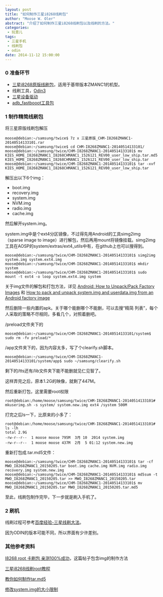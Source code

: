 ```yaml
---
layout: post
title: "如何制作三星i8268线刷包"
author: "Moose W. Oler"
abstract: "介绍了如何制作三星i8268线刷包以及线刷的方法。"
categories: 
 - 玩意儿
tags: 
 - 三星手机
 - 线刷包
 - odin
date: 2014-11-12 15:00:00
---
```


### 0 准备环节

* [三星i8268原版线刷包](http://pan.baidu.com/s/1eQtiNIi)，适用于基带版本ZMANC1的机型。
* 线刷工具，[Odin3](http://pan.baidu.com/s/1jGsuHlO)
* [三星设备驱动](http://pan.baidu.com/s/1mgMcPEo)
* [adb_fastbooot工具包](http://pan.baidu.com/s/1nt61Hod)

### 1 制作精简线刷包

将三星原版线刷包解压

    moose@debian:~/samsung/twice$ 7z x 三星原版_CHM-I8268ZMANC1-20140514133101.rar 
    moose@debian:~/samsung/twice$ cd CHM-I8268ZMANC1-20140514133101/
    moose@debian:~/samsung/twice/CHM-I8268ZMANC1-20140514133101$ mv KIES_HOME_I8268ZMANC1_I8268CHMANC1_1526121_REV00_user_low_ship.tar.md5 KIES_HOME_I8268ZMANC1_I8268CHMANC1_1526121_REV00_user_low_ship.tar
    moose@debian:~/samsung/twice/CHM-I8268ZMANC1-20140514133101$ tar -xvf KIES_HOME_I8268ZMANC1_I8268CHMANC1_1526121_REV00_user_low_ship.tar 

解压出以下6个img：

* boot.img
* recovery.img
* system.img
* NVM.img
* radio.img
* cache.img

然后解开system.img。

system.img中是个ext4分区镜像，不过得先用Android的工具simg2img（sparse image to image）进行解包，然后再用mount将镜像挂载。simg2img工具在AOSP的system/extras/ext4_utils中有，在github上也可以搜得到。

    moose@debian:~/samsung/twice/CHM-I8268ZMANC1-20140514133101$ simg2img system.img system.ext4.img
    moose@debian:~/samsung/twice/CHM-I8268ZMANC1-20140514133101$ mkdir system
    moose@debian:~/samsung/twice/CHM-I8268ZMANC1-20140514133101$ sudo mount -t ext4 -o loop system.ext4.img system

关于img文件的解包和打包方法，详见
[Android: How to Unpack/Pack Factory Images](http://rex-shen.net/android-unpackpack-factory-images/)
和
[How to pack and unpack system.img and userdata.img from an Android factory image](http://muzso.hu/2012/08/10/how-to-pack-and-unpack-system.img-and-userdata.img-from-an-android-factory-image)

然后删除一些内置的apk。关于哪个能删哪个不能删，可以去搜“精简 列表”，每个人采取的策略不尽相同，多看几个，对照着删吧。

/preload文件夹下的

    moose@debian:~/samsung/twice/CHM-I8268ZMANC1-20140514133101/system$ sudo rm -fv preload/*

/app文件夹下的，因为内容太多，写了个clearify.sh脚本。

    moose@debian:~/samsung/twice/CHM-I8268ZMANC1-20140514133101/system/app$ sudo ~/samsung/clearify.sh 

剩下的/tts还有/lib文件夹下能不能删就见仁见智了。

这样弄完之后，原本1.2G的映像，就剩了447M。

然后重新打包，这里需要root权限

    root@debian:/home/moose/samsung/twice/CHM-I8268ZMANC1-20140514133101# mkuserimg.sh -s system/ system.new.img ext4 /system 500M

打完之后ls一下，比原来的小多了：

    root@debian:/home/moose/samsung/twice/CHM-I8268ZMANC1-20140514133101# ls -lh
    total 2.9G
    -rw-r--r--  1 moose moose 795M  3月 10  2014 system.img
    -rw-r--r--  1 moose moose 437M  2月  5 01:12 system.new.img

重新打包成.tar.md5文件：

    moose@debian:~/samsung/twice/CHM-I8268ZMANC1-20140514133101$ tar -cf MWO_I8268ZMANC1_20150205.tar boot.img cache.img NVM.img radio.img recovery.img system.new.img
    moose@debian:~/samsung/twice/CHM-I8268ZMANC1-20140514133101$ md5sum -t MWO_I8268ZMANC1_20150205.tar >> MWO_I8268ZMANC1_20150205.tar 
    moose@debian:~/samsung/twice/CHM-I8268ZMANC1-20140514133101$ mv MWO_I8268ZMANC1_20150205.tar MWO_I8268ZMANC1_20150205.tar.md5

至此，线刷包制作完毕，下一步就是刷入手机了。

### 2 刷机

线刷过程可参考[百度经验-三星线刷大法](http://jingyan.baidu.com/article/5225f26b25f07de6fb090860.html)。

因为ODIN的版本可能不同，所以界面有少许差别。

### 其他参考资料

[I8268 root 卡刷包 亲测100%成功](http://bbs.dkdiy.net/thread-37692-1-1.html)，这篇帖子包含img的制作方法

[三星i8268线刷root教程](http://www.shuajibao.cc/shuaji/jiaocheng-337.html)

[教你如何制作tar.md5](http://bbs.gfan.com/android-5589502-1-1.html)

[修改system.img的大小限制](http://www.xue5.com/Mobile/Mobile/689206.html)



